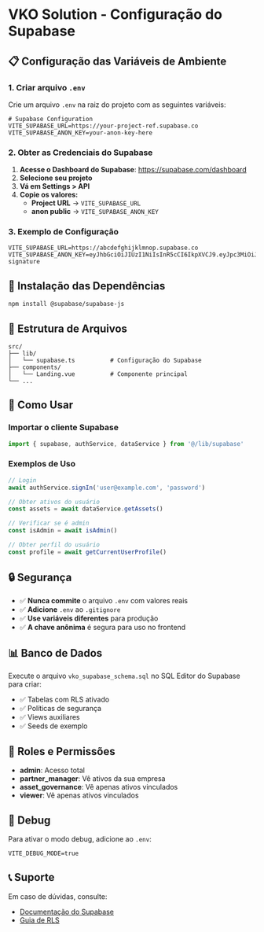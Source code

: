 # VKO Solution - Configuração do Supabase

## 📋 Configuração das Variáveis de Ambiente

### 1. Criar arquivo `.env`

Crie um arquivo `.env` na raiz do projeto com as seguintes variáveis:

```env
# Supabase Configuration
VITE_SUPABASE_URL=https://your-project-ref.supabase.co
VITE_SUPABASE_ANON_KEY=your-anon-key-here
```

### 2. Obter as Credenciais do Supabase

1. **Acesse o Dashboard do Supabase**: https://supabase.com/dashboard
2. **Selecione seu projeto**
3. **Vá em Settings > API**
4. **Copie os valores:**
   - **Project URL** → `VITE_SUPABASE_URL`
   - **anon public** → `VITE_SUPABASE_ANON_KEY`

### 3. Exemplo de Configuração

```env
VITE_SUPABASE_URL=https://abcdefghijklmnop.supabase.co
VITE_SUPABASE_ANON_KEY=eyJhbGciOiJIUzI1NiIsInR5cCI6IkpXVCJ9.eyJpc3MiOiJzdXBhYmFzZSIsInJlZiI6ImFiY2RlZmdoaWprbG1ub3AiLCJyb2xlIjoiYW5vbiIsImlhdCI6MTYzNDU2Nzg5MCwiZXhwIjoxOTUwMTQzODkwfQ.example-signature
```

## 🔧 Instalação das Dependências

```bash
npm install @supabase/supabase-js
```

## 📁 Estrutura de Arquivos

```
src/
├── lib/
│   └── supabase.ts          # Configuração do Supabase
├── components/
│   └── Landing.vue          # Componente principal
└── ...
```

## 🚀 Como Usar

### Importar o cliente Supabase

```typescript
import { supabase, authService, dataService } from '@/lib/supabase'
```

### Exemplos de Uso

```typescript
// Login
await authService.signIn('user@example.com', 'password')

// Obter ativos do usuário
const assets = await dataService.getAssets()

// Verificar se é admin
const isAdmin = await isAdmin()

// Obter perfil do usuário
const profile = await getCurrentUserProfile()
```

## 🔒 Segurança

- ✅ **Nunca commite** o arquivo `.env` com valores reais
- ✅ **Adicione** `.env` ao `.gitignore`
- ✅ **Use variáveis diferentes** para produção
- ✅ **A chave anônima** é segura para uso no frontend

## 📊 Banco de Dados

Execute o arquivo `vko_supabase_schema.sql` no SQL Editor do Supabase para criar:

- ✅ Tabelas com RLS ativado
- ✅ Políticas de segurança
- ✅ Views auxiliares
- ✅ Seeds de exemplo

## 🎯 Roles e Permissões

- **admin**: Acesso total
- **partner_manager**: Vê ativos da sua empresa
- **asset_governance**: Vê apenas ativos vinculados
- **viewer**: Vê apenas ativos vinculados

## 🐛 Debug

Para ativar o modo debug, adicione ao `.env`:

```env
VITE_DEBUG_MODE=true
```

## 📞 Suporte

Em caso de dúvidas, consulte:
- [Documentação do Supabase](https://supabase.com/docs)
- [Guia de RLS](https://supabase.com/docs/guides/auth/row-level-security)

